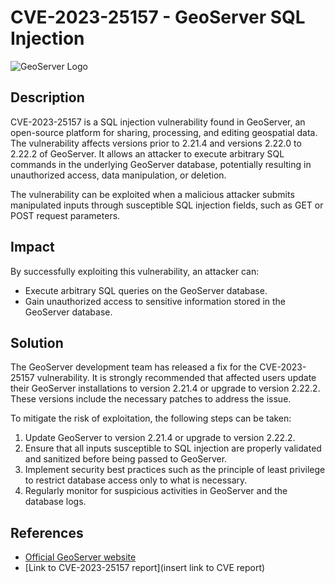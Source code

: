 # CVE-2023-25157 - GeoServer SQL Injection

![GeoServer Logo](geoserver_logo.png)

## Description

CVE-2023-25157 is a SQL injection vulnerability found in GeoServer, an open-source platform for sharing, processing, and editing geospatial data. The vulnerability affects versions prior to 2.21.4 and versions 2.22.0 to 2.22.2 of GeoServer. It allows an attacker to execute arbitrary SQL commands in the underlying GeoServer database, potentially resulting in unauthorized access, data manipulation, or deletion.

The vulnerability can be exploited when a malicious attacker submits manipulated inputs through susceptible SQL injection fields, such as GET or POST request parameters.

## Impact

By successfully exploiting this vulnerability, an attacker can:

- Execute arbitrary SQL queries on the GeoServer database.
- Gain unauthorized access to sensitive information stored in the GeoServer database.

## Solution

The GeoServer development team has released a fix for the CVE-2023-25157 vulnerability. It is strongly recommended that affected users update their GeoServer installations to version 2.21.4 or upgrade to version 2.22.2. These versions include the necessary patches to address the issue.

To mitigate the risk of exploitation, the following steps can be taken:

1. Update GeoServer to version 2.21.4 or upgrade to version 2.22.2.
2. Ensure that all inputs susceptible to SQL injection are properly validated and sanitized before being passed to GeoServer.
3. Implement security best practices such as the principle of least privilege to restrict database access only to what is necessary.
4. Regularly monitor for suspicious activities in GeoServer and the database logs.

## References

- [Official GeoServer website](https://geoserver.org/)
- [Link to CVE-2023-25157 report](insert link to CVE report)

